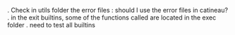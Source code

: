 . Check in utils folder the error files : should I use the error files in catineau?
. in the exit builtins, some of the functions called are located in the exec folder
. need to test all builtins